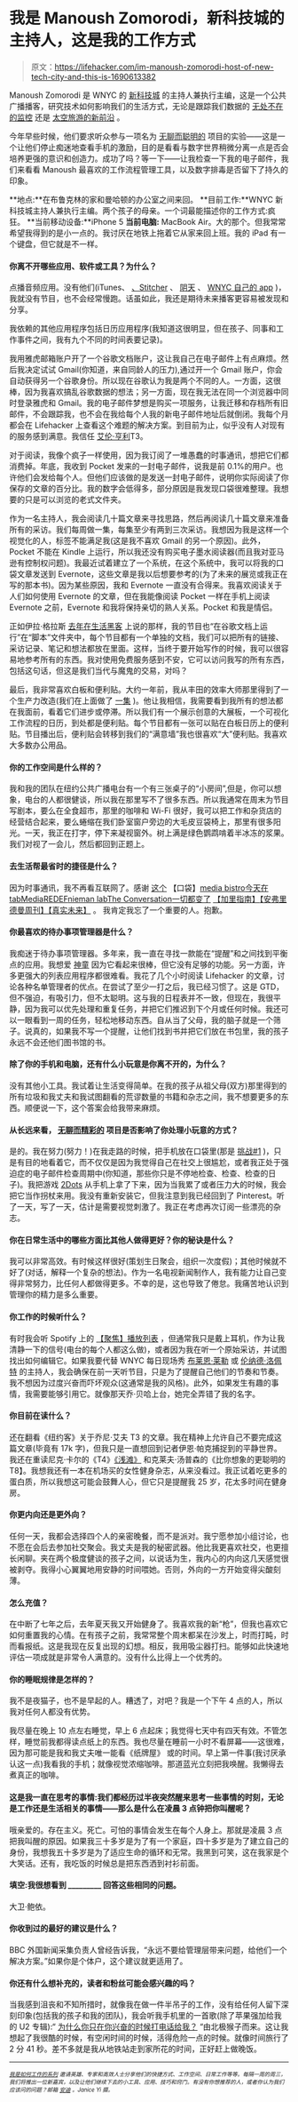 # 我是 Manoush Zomorodi，新科技城的主持人，这是我的工作方式

> 原文：<https://lifehacker.com/im-manoush-zomorodi-host-of-new-tech-city-and-this-is-1690613382>

Manoush Zomorodi 是 WNYC 的 [新科技城](http://www.wnyc.org/shows/newtechcity/) 的主持人兼执行主编，这是一个公共广播播客，研究技术如何影响我们的生活方式，无论是跟踪我们数据的 [无处不在的监控](http://www.wnyc.org/story/things-you-should-think-about-when-you-use-tech-any-kind/) 还是 [太空旅游的新前沿](http://www.wnyc.org/story/space-dreams-what-its-really/) 。



今年早些时候，他们要求听众参与一项名为 [无聊而聪明的](http://www.wnyc.org/series/bored-and-brilliant/) 项目的实验——这是一个让他们停止痴迷地查看手机的激励，目的是看看与数字世界稍微分离一点是否会培养更强的意识和创造力。成功了吗？等一下——让我检查一下我的电子邮件，我们来看看 Manoush 最喜欢的工作流程管理工具，以及数字排毒是否留下了持久的印象。

**地点:**在布鲁克林的家和曼哈顿的办公室之间来回。
**目前工作:**WNYC 新科技城主持人兼执行主编。两个孩子的母亲。一个词最能描述你的工作方式:疯狂。
**当前移动设备:**iPhone 5
**当前电脑:** MacBook Air。大的那个。但我常常希望我得到的是小一点的。我讨厌在地铁上拖着它从家来回上班。我的 iPad 有一个键盘，但它就是不一样。

#### 你离不开哪些应用、软件或工具？为什么？

点播音频应用。没有他们(iTunes、 [、Stitcher](https://lifehacker.com/stitcher-creates-streaming-radio-stations-from-your-fav-5920034) 、 [阴天](http://lifehacker.com/the-best-podcast-manager-for-iphone-5855050) 、 [WNYC 自己的 app](http://www.wnyc.org/mobile/) )，我就没有节目，也不会经常慢跑。话虽如此，我还是期待未来播客更容易被发现和分享。

我依赖的其他应用程序包括日历应用程序(我知道这很明显，但在孩子、同事和工作事件之间，我有九个不同的时间表要记录)。

我用雅虎邮箱账户开了一个谷歌文档账户，这让我自己在电子邮件上有点麻烦。然后我决定试试 Gmail(你知道，来自同龄人的压力),通过开一个 Gmail 账户，你会自动获得另一个谷歌身份。所以现在谷歌认为我是两个不同的人。一方面，这很棒，因为我喜欢搞乱谷歌数据的想法；另一方面，现在我无法在同一个浏览器中同时登录雅虎和 Gmail。我的电子邮件梦想是购买一项服务，让我迁移和存档所有旧邮件，不会跟踪我，也不会在我给每个人我的新电子邮件地址后就倒闭。我每个月都会在 Lifehacker 上查看这个难题的解决方案。到目前为止，似乎没有人对现有的服务感到满意。我信任 [艾伦·亨利](https://lifehacker.com/how-we-work-2015-alan-henrys-gear-and-productivity-tr-1686103861)T3。

对于阅读，我像个疯子一样使用，因为我订阅了一堆愚蠢的时事通讯，想把它们都消费掉。年底，我收到 Pocket 发来的一封电子邮件，说我是前 0.1%的用户。也许他们会发给每个人。但他们应该做的是发送一封电子邮件，说明你实际阅读了你保存的文章的百分比。我的数字会低得多，部分原因是我发现口袋很难整理。我想要的只是可以浏览的老式文件夹。

作为一名主持人，我会阅读几十篇文章来寻找思路，然后再阅读几十篇文章来准备所有的采访。我们每周做一集，每集至少有两到三次采访。我想因为我是这样一个视觉化的人，标签不能满足我(这是我不喜欢 Gmail 的另一个原因)。此外，Pocket 不能在 Kindle 上运行，所以我还没有购买电子墨水阅读器(而且我对亚马逊有控制权问题)。我最近试着建立了一个系统，在这个系统中，我可以将我的口袋文章发送到 Evernote，这些文章是我以后想要参考的(为了未来的展览或我正在写的那本书)。因为某些原因，我和 Evernote 一直没有合得来。我喜欢阅读关于人们如何使用 Evernote 的文章，但在我能像阅读 Pocket 一样在手机上阅读 Evernote 之前，Evernote 和我将保持亲切的熟人关系。Pocket 和我是情侣。

正如伊拉·格拉斯 [去年在生活黑客](https://lifehacker.com/im-ira-glass-host-of-this-american-life-and-this-is-h-1609562031) 上说的那样，我的节目也“在谷歌文档上运行”在“脚本”文件夹中，每个节目都有一个单独的文档，我们可以把所有的链接、采访记录、笔记和想法都放在里面。这样，当终于要开始写作的时候，我可以很容易地参考所有的东西。我对使用免费服务感到不安，它可以访问我写的所有东西，包括这句话，但这是我们当代与魔鬼的交易，对吗？

最后，我非常喜欢白板和便利贴。大约一年前，我从丰田的效率大师那里得到了一个生产力改造(我们在上面做了 [一集](http://www.wnyc.org/story/productivity-makeover/) )。他让我相信，我需要看到我所有的想法都在我面前，看着它们进步或停滞。所以我们有一个展示创意的大展板，一个可视化工作流程的日历，到处都是便利贴。每个节目都有一张可以贴在白板日历上的便利贴。节目播出后，便利贴会转移到我们的“满意墙”我也很喜欢“大”便利贴。我喜欢大多数办公用品。

#### 你的工作空间是什么样的？

我和我的团队在纽约公共广播电台有一个有三张桌子的“小房间”,但是，你可以想象，电台的人都很健谈，所以我在那里写不了很多东西。所以我通常在周末为节目写剧本，要么在全食超市，那里的咖啡和 Wi-Fi 很好，我可以把工作和杂货店的经营结合起来，要么蜷缩在我们卧室窗户旁边的大毛皮豆袋椅上，那里有很多阳光。一天，我正在打字，停下来凝视窗外。树上满是绿色鹦鹉啃着半冰冻的浆果。我们对视了一会儿，然后都回到正题上。

#### 去生活帮最省时的捷径是什么？

因为时事通讯，我不再看互联网了。感谢 [这个](https://this.cm/) 【口袋】[media bistro](http://www.mediabistro.com/)[今天在 tab](http://tinyletter.com/todayintabs)[MediaREDEF](http://www.mediaredefined.com/)[nieman lab](http://www.niemanlab.org/)[The Conversation](http://theconversation.com/us)[一切都变了](http://www.lauraolin.com/everything-changes/) [【加里指南】](http://www.garysguide.com/events)[【安弗里德曼周刊】](http://annfriedman.com/weekly)[【真实未来】](http://fusion.net/section/real-future/) 。 我肯定我忘了一个重要的人。抱歉。

#### 你最喜欢的待办事项管理器是什么？

我痴迷于待办事项管理器。多年来，我一直在寻找一款能在“提醒”和之间找到平衡点的应用。我想爱 [神童](https://www.wunderlist.com/) 因为它看起来很棒，但它没有足够的功能。另一方面，许多更强大的列表应用程序都很难看。我花了几个小时阅读 Lifehacker 的文章，讨论各种名单管理者的优点。在尝试了至少一打之后，我已经习惯了。这是 GTD，但不强迫，有吸引力，但不太聪明。这与我的日程表并不一致，但现在，我很平静，因为我可以优先处理和重复任务，并把它们推迟到下个月或任何时候。我还可以一眼看到一周的任务，轻松地移动东西。自从当了父母，我的脑子就是一个筛子。说真的，如果我不写一个提醒，让他们找到书并把它们放在书包里，我的孩子永远不会还他们图书馆的书。

#### 除了你的手机和电脑，还有什么小玩意是你离不开的，为什么？

没有其他小工具。我试着让生活变得简单。在我的孩子从祖父母(双方)那里得到的所有垃圾和我丈夫和我试图翻看的荒谬数量的书籍和杂志之间，我不想要更多的东西。顺便说一下，这个答案会给我带来麻烦。

#### 从长远来看， [无聊而精彩的](http://www.wnyc.org/series/bored-and-brilliant/) 项目是否影响了你处理小玩意的方式？

是的。我在努力(努力！)在我走路的时候，把手机放在口袋里(那是 [挑战#1](http://www.wnyc.org/series/bored-and-brilliant/) )，只是有目的地看着它，而不仅仅是因为我觉得自己在社交上很尴尬，或者我正处于强迫症的电子邮件检查周期中(你知道，那些你只是不停地检查、检查、检查的日子)。我把游戏 [2Dots](https://itunes.apple.com/us/app/twodots/id880178264?mt=8) 从手机上拿了下来，因为当我累了或者压力大的时候，我会把它当作拐杖来用。我没有重新安装它，但我注意到我已经回到了 Pinterest。听了一天，写了一天，估计是需要视觉刺激了。我正在考虑再次订阅一些漂亮的杂志。

#### 你在日常生活中的哪些方面比其他人做得更好？你的秘诀是什么？

我可以非常高效。有时候这样很好(策划生日聚会，组织一次度假)；其他时候就不好了(对话，解释一个复杂的想法)。作为一名电视新闻制作人，我有能力让自己变得非常努力，比任何人都做得更多。不幸的是，这也导致了倦怠。我痛苦地认识到管理你的精力是多么重要。

#### 你工作的时候听什么？

有时我会听 Spotify 上的 [【聚焦】播放列表](https://play.spotify.com/user/spotify/playlist/2ujjMpFriZ2nayLmrD1Jgl) ，但通常我只是戴上耳机，作为让我清静一下的信号(电台的每个人都这么做)，或者因为我在听一个原始采访，并试图找出如何编辑它。如果我要代替 WNYC 每日现场秀 [布莱恩·莱勒](http://www.wnyc.org/shows/bl/) 或 [伦纳德·洛佩特](http://www.wnyc.org/shows/lopate/) 的主持人，我会确保在前一天听节目，只是为了提醒自己他们的节奏和节奏。我不想因为过度兴奋而吓坏观众(这通常是我的风格)。此外，如果发生有趣的事情，我需要能够引用它。就像那天乔·贝哈上台，她完全弄错了我的名字。

#### 你目前在读什么？

还在翻看《纽约客》关于乔尼·艾夫 T3 的文章。我在精神上允许自己不要完成这篇文章(毕竟有 17k 字)，但我只是一直想回到记者伊恩·帕克捕捉到的平静世界。我还在重读尼克·卡尔的《T4》[《浅滩》](https://www.amazon.com/dp/0393339750?asc_campaign=InlineText&asc_refurl=https://lifehacker.com/im-manoush-zomorodi-host-of-new-tech-city-and-this-is-1690613382&asc_source=&linkCode=ogi&psc=1&smid=A37FAOG5E2S2RW&tag=kinjalifehackerlink-20&th=1) 和克莱夫·汤普森的《比你想象的更聪明的 T8】。我想我还有一本在机场买的女性健身杂志，从来没看过。我正试着吃更多的蛋白质，所以我想这可能会鼓舞人心，但它只是提醒我 25 岁，花太多时间在健身房。

#### 你更内向还是更外向？

任何一天，我都会选择四个人的亲密晚餐，而不是派对。我宁愿参加小组讨论，也不愿在会后去参加社交聚会。我丈夫是我的秘密武器。他比我更喜欢社交，也更擅长闲聊。夹在两个极度健谈的孩子之间，以说话为生，我内心的内向这几天感觉很被剥夺。我得小心翼翼地用安静的时间喂她。否则，外向的一方开始变得尖酸刻薄。

#### 怎么充值？

在中断了七年之后，去年夏天我又开始健身了。我喜欢我的新“枪”，但我也喜欢它如何重置我的心情。在有孩子之前，我常常整个周末都呆在沙发上，时而打盹，时而看报纸。这是我现在反复出现的幻想。相反，我用吸尘器打扫。能够如此快速地评估一项成就是非常令人满意的。没有什么比得上一个优秀的。

#### 你的睡眠规律是怎样的？

我不是夜猫子，也不是早起的人。糟透了，对吧？我是一个下午 4 点的人，所以我对任何人都没有优势。

我尽量在晚上 10 点左右睡觉，早上 6 点起床；我觉得七天中有四天有效。不管怎样，睡觉前我都得读点纸上的东西。我也尽量在睡前一小时不看屏幕——这很难，因为那可能是我和我丈夫唯一能看《纸牌屋》 或的时间。早上第一件事(我讨厌承认这一点)我看我的手机；就像视觉浓缩咖啡。那道蓝光立刻把我唤醒。我懒得去煮真正的咖啡。

#### 这是我一直在思考的事情:我们都经历过半夜突然醒来思考一些事情的时刻，无论是工作还是生活相关的事情——那么是什么在凌晨 3 点钟把你叫醒呢？

哦亲爱的。存在主义。死亡。可怕的事情会发生在每个人身上。那就是凌晨 3 点把我叫醒的原因。如果我三十多岁是为了有一个家庭，四十多岁是为了建立自己的身份，我想我五十多岁是为了适应生命的循环和无常。我黑到可笑，这在我家是个大笑话。还有，我吃饭的时候总是把东西洒到衬衫前面。

#### 填空:我很想看到 _________ 回答这些相同的问题。

大卫·鲍依。

#### 你收到过的最好的建议是什么？

BBC 外国新闻采集负责人曾经告诉我，“永远不要给管理层带来问题，给他们一个解决方案。”如果你是个体户，这个建议就更适用了。

#### 你还有什么想补充的，读者和粉丝可能会感兴趣的吗？

当我感到沮丧和不知所措时，就像我在做一件半吊子的工作，没有给任何人留下深刻印象(包括我的孩子和我的团队)，我会听我手机里的一首歌(除了苹果强加给我的 U2 专辑):“ [为什么你只在你兴奋的时候打电话给我？](https://www.youtube.com/watch?v=6366dxFf-Os) “由北极猴子而来。这让我想起了我很酷的时候，有空闲时间的时候，活得危险一点的时候。就像时间旅行了 2 分 41 秒。差不多就是我从地铁站走到家所花的时间，正好赶上做晚饭。

* * *

*<small></small>*<small>[*<small>我是如何工作的系列</small>*](http://lifehacker.com/how-i-work/) *<small>邀请英雄、专家和高效人士分享他们的快捷方式、工作空间、日常工作等等。每隔一周的周三，我们将推出一位新嘉宾，以及让他们继续下去的小工具、应用、技巧和窍门。有没有你想推荐的人，或者你认为我们应该问的问题？邮箱</small>* [*<small>安迪</small>*](mailto:andy@lifehacker.com) <small>*。Janice Yi 摄。*</small></small>

<small></small>